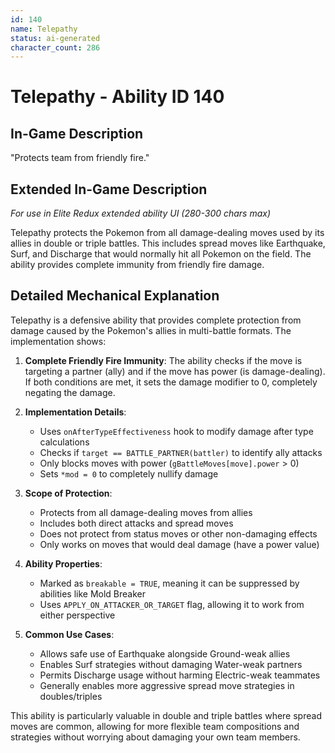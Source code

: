 ```yaml
---
id: 140
name: Telepathy
status: ai-generated
character_count: 286
---
```


# Telepathy - Ability ID 140

## In-Game Description
"Protects team from friendly fire."

## Extended In-Game Description
*For use in Elite Redux extended ability UI (280-300 chars max)*

Telepathy protects the Pokemon from all damage-dealing moves used by its allies in double or triple battles. This includes spread moves like Earthquake, Surf, and Discharge that would normally hit all Pokemon on the field. The ability provides complete immunity from friendly fire damage.

## Detailed Mechanical Explanation

Telepathy is a defensive ability that provides complete protection from damage caused by the Pokemon's allies in multi-battle formats. The implementation shows:

1. **Complete Friendly Fire Immunity**: The ability checks if the move is targeting a partner (ally) and if the move has power (is damage-dealing). If both conditions are met, it sets the damage modifier to 0, completely negating the damage.

2. **Implementation Details**:
   - Uses `onAfterTypeEffectiveness` hook to modify damage after type calculations
   - Checks if `target == BATTLE_PARTNER(battler)` to identify ally attacks
   - Only blocks moves with power (`gBattleMoves[move].power` > 0)
   - Sets `*mod = 0` to completely nullify damage

3. **Scope of Protection**:
   - Protects from all damage-dealing moves from allies
   - Includes both direct attacks and spread moves
   - Does not protect from status moves or other non-damaging effects
   - Only works on moves that would deal damage (have a power value)

4. **Ability Properties**:
   - Marked as `breakable = TRUE`, meaning it can be suppressed by abilities like Mold Breaker
   - Uses `APPLY_ON_ATTACKER_OR_TARGET` flag, allowing it to work from either perspective

5. **Common Use Cases**:
   - Allows safe use of Earthquake alongside Ground-weak allies
   - Enables Surf strategies without damaging Water-weak partners
   - Permits Discharge usage without harming Electric-weak teammates
   - Generally enables more aggressive spread move strategies in doubles/triples

This ability is particularly valuable in double and triple battles where spread moves are common, allowing for more flexible team compositions and strategies without worrying about damaging your own team members.